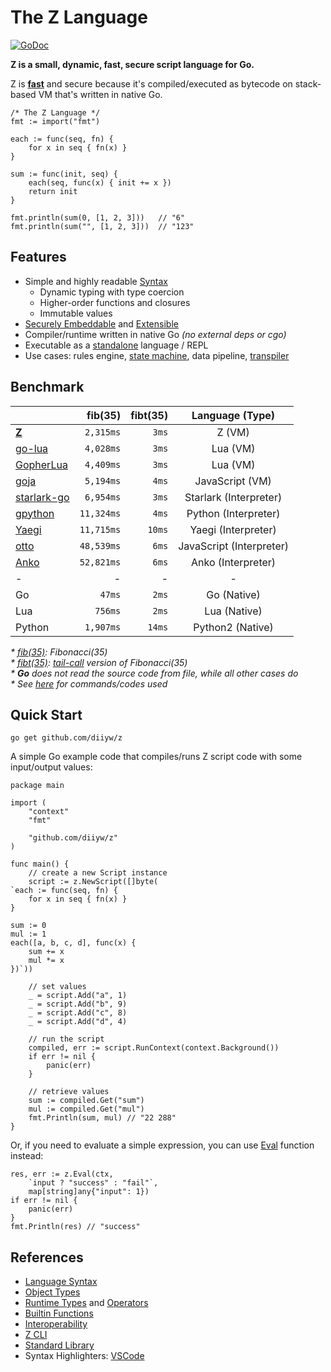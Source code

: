 # The Z Language

[![GoDoc](https://godoc.org/github.com/diiyw/z?status.svg)](https://godoc.org/github.com/diiyw/z)

**Z is a small, dynamic, fast, secure script language for Go.** 

Z is **[fast](#benchmark)** and secure because it's compiled/executed as
bytecode on stack-based VM that's written in native Go.

```golang
/* The Z Language */
fmt := import("fmt")

each := func(seq, fn) {
    for x in seq { fn(x) }
}

sum := func(init, seq) {
    each(seq, func(x) { init += x })
    return init
}

fmt.println(sum(0, [1, 2, 3]))   // "6"
fmt.println(sum("", [1, 2, 3]))  // "123"
```

## Features

- Simple and highly readable
  [Syntax](https://github.com/diiyw/z/blob/master/docs/tutorial.md)
  - Dynamic typing with type coercion
  - Higher-order functions and closures
  - Immutable values
- [Securely Embeddable](https://github.com/diiyw/z/blob/master/docs/interoperability.md)
  and [Extensible](https://github.com/diiyw/z/blob/master/docs/objects.md)
- Compiler/runtime written in native Go _(no external deps or cgo)_
- Executable as a
  [standalone](https://github.com/diiyw/z/blob/master/docs/z-cli.md)
  language / REPL
- Use cases: rules engine, [state machine](https://github.com/d5/go-fsm),
  data pipeline, [transpiler](https://github.com/diiyw/z2lua)

## Benchmark

| | fib(35) | fibt(35) |  Language (Type)  |
| :--- |    ---: |     ---: |  :---: |
| [**Z**](https://github.com/diiyw/z) | `2,315ms` | `3ms` | Z (VM) |
| [go-lua](https://github.com/Shopify/go-lua) | `4,028ms` | `3ms` | Lua (VM) |
| [GopherLua](https://github.com/yuin/gopher-lua) | `4,409ms` | `3ms` | Lua (VM) |
| [goja](https://github.com/dop251/goja) | `5,194ms` | `4ms` | JavaScript (VM) |
| [starlark-go](https://github.com/google/starlark-go) | `6,954ms` | `3ms` | Starlark (Interpreter) |
| [gpython](https://github.com/go-python/gpython) | `11,324ms` | `4ms` | Python (Interpreter) |
| [Yaegi](https://github.com/containous/yaegi) | `11,715ms` | `10ms` | Yaegi (Interpreter) |
| [otto](https://github.com/robertkrimen/otto) | `48,539ms` | `6ms` | JavaScript (Interpreter) |
| [Anko](https://github.com/mattn/anko) | `52,821ms` | `6ms` | Anko (Interpreter) |
| - | - | - | - |
| Go | `47ms` | `2ms` | Go (Native) |
| Lua | `756ms` | `2ms` | Lua (Native) |
| Python | `1,907ms` | `14ms` | Python2 (Native) |

_* [fib(35)](https://github.com/diiyw/zbench/blob/master/code/fib.z):
Fibonacci(35)_  
_* [fibt(35)](https://github.com/diiyw/zbench/blob/master/code/fibtc.z):
[tail-call](https://en.wikipedia.org/wiki/Tail_call) version of Fibonacci(35)_  
_* **Go** does not read the source code from file, while all other cases do_  
_* See [here](https://github.com/diiyw/zbench) for commands/codes used_

## Quick Start

```
go get github.com/diiyw/z
```

A simple Go example code that compiles/runs Z script code with some input/output values:

```golang
package main

import (
	"context"
	"fmt"

	"github.com/diiyw/z"
)

func main() {
	// create a new Script instance
	script := z.NewScript([]byte(
`each := func(seq, fn) {
    for x in seq { fn(x) }
}

sum := 0
mul := 1
each([a, b, c, d], func(x) {
    sum += x
    mul *= x
})`))

	// set values
	_ = script.Add("a", 1)
	_ = script.Add("b", 9)
	_ = script.Add("c", 8)
	_ = script.Add("d", 4)

	// run the script
	compiled, err := script.RunContext(context.Background())
	if err != nil {
		panic(err)
	}

	// retrieve values
	sum := compiled.Get("sum")
	mul := compiled.Get("mul")
	fmt.Println(sum, mul) // "22 288"
}
```

Or, if you need to evaluate a simple expression, you can use [Eval](https://pkg.go.dev/github.com/diiyw/z#Eval) function instead:


```golang
res, err := z.Eval(ctx,
	`input ? "success" : "fail"`,
	map[string]any{"input": 1})
if err != nil {
	panic(err)
}
fmt.Println(res) // "success"
```

## References

- [Language Syntax](https://github.com/diiyw/z/blob/master/docs/tutorial.md)
- [Object Types](https://github.com/diiyw/z/blob/master/docs/objects.md)
- [Runtime Types](https://github.com/diiyw/z/blob/master/docs/runtime-types.md)
  and [Operators](https://github.com/diiyw/z/blob/master/docs/operators.md)
- [Builtin Functions](https://github.com/diiyw/z/blob/master/docs/builtins.md)
- [Interoperability](https://github.com/diiyw/z/blob/master/docs/interoperability.md)
- [Z CLI](https://github.com/diiyw/z/blob/master/docs/z-cli.md)
- [Standard Library](https://github.com/diiyw/z/blob/master/docs/stdlib.md)
- Syntax Highlighters: [VSCode](https://github.com/lissein/vscode-z)


